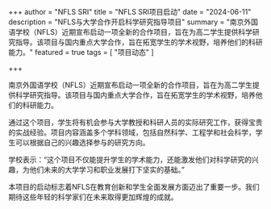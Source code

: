 +++
author = "NFLS SRI"
title = "NFLS SRI项目启动"
date = "2024-06-11"
description = "NFLS与大学合作开启科学研究指导项目"
summary = "南京外国语学校（NFLS）近期宣布启动一项全新的合作项目，旨在为高二学生提供科学研究指导。该项目与国内重点大学合作，旨在拓宽学生的学术视野，培养他们的科研能力。"
featured = true
tags = [
    "项目动态"
]

+++

南京外国语学校（NFLS）近期宣布启动一项全新的合作项目，旨在为高二学生提供科学研究指导。该项目与国内重点大学合作，旨在拓宽学生的学术视野，培养他们的科研能力。

通过这个项目，学生将有机会参与大学教授和科研人员的实际研究工作，获得宝贵的实战经验。项目内容涵盖多个学科领域，包括自然科学、工程学和社会科学，学生可以根据自己的兴趣选择参与的研究方向。

学校表示：“这个项目不仅能提升学生的学术能力，还能激发他们对科学研究的兴趣，为他们未来的大学学习和职业发展打下坚实的基础。”

本项目的启动标志着NFLS在教育创新和学生全面发展方面迈出了重要一步。我们期待这些年轻的科学家们在未来取得更加辉煌的成就。